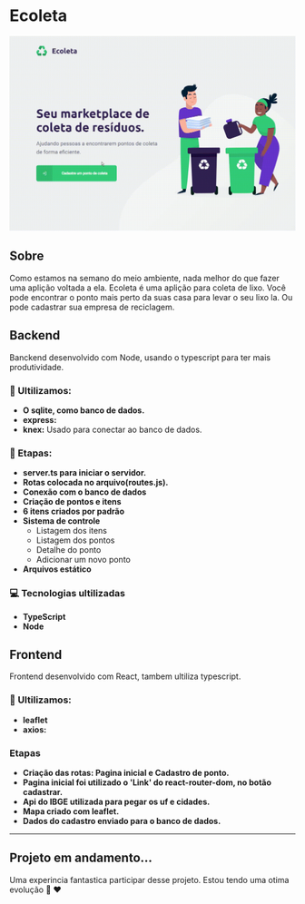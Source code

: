 # Ecoleta

![](website.gif)

## Sobre
Como estamos na semano do meio ambiente, nada melhor do que fazer uma aplição voltada a ela.
Ecoleta é uma aplição para coleta de lixo. Você pode encontrar o ponto mais perto da suas casa para levar o seu lixo la. Ou pode cadastrar sua empresa de reciclagem.

## Backend
Banckend desenvolvido com Node, usando o typescript para ter mais produtividade.

### :pushpin: Ultilizamos:
- **O sqlite, como banco de dados.**
- **express:** 
- **knex:** Usado para conectar ao banco de dados.

### :pencil: Etapas:
- **server.ts para iniciar o servidor.**
- **Rotas colocada no arquivo(routes.js).**
- **Conexão com o banco de dados**
- **Criação de pontos e itens**
- **6 itens criados por padrão**
- **Sistema de controle**
	- Listagem dos itens
	- Listagem dos pontos
	- Detalhe do ponto
	- Adicionar um novo ponto
- **Arquivos estático**

### :computer: Tecnologias ultilizadas
- **TypeScript**
- **Node**

## Frontend
Frontend desenvolvido com React, tambem ultiliza typescript.

### :pushpin: Ultilizamos:
- **leaflet**
- **axios:** 

### Etapas
- **Criação das rotas: Pagina inicial e Cadastro de ponto.**
- **Pagina inicial foi utilizado o 'Link' do react-router-dom, no botão cadastrar.**
- **Api do IBGE utilizada para pegar os uf e cidades.**
- **Mapa criado com leaflet.**
- **Dados do cadastro enviado para o banco de dados.**

---
Projeto em andamento...
---

Uma experincia fantastica participar desse projeto.
Estou tendo uma otima evolução :rocket: :heart: